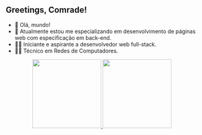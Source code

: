## Greetings, Comrade!

- 👋 Olá, mundo!
- 👀 Atualmente estou me especializando em desenvolvimento de páginas web com especificação em back-end.
- 👨‍💻 Iniciante e aspirante a desenvolvedor web full-stack.
- 👨‍🔧 Técnico em Redes de Computadores.

<div align="center">
  <a href="https://github.com/iNahoy">
  <img height="180em" src="https://github-readme-stats.vercel.app/api?username=iNahoy&show_icons=true&theme=highcontrast&include_all_commits=true&count_private=true"/>
  <img height="180em" src="https://github-readme-stats.vercel.app/api/top-langs/?username=iNahoy&layout=compact&langs_count=8&theme=highcontrast"/>
</div>
